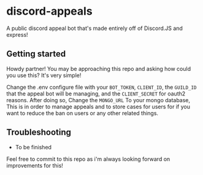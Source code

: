 # discord-appeals
A public discord appeal bot that's made entirely off of Discord.JS and express!

## Getting started

Howdy partner! You may be approaching this repo and asking how could you use this? It's very simple!

Change the .env configure file with your `BOT_TOKEN`, `CLIENT_ID`, the `GUILD_ID` that the appeal bot will be managing, and the `CLIENT_SECRET` for oauth2 reasons.
After doing so, Change the `MONGO_URL` To your mongo database, This is in order to manage appeals and to store cases for users for if you want to reduce the ban on users or any other related things.

## Troubleshooting

- To be finished


Feel free to commit to this repo as i'm always looking forward on improvements for this!